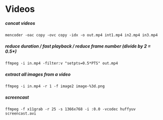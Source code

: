 # Videos

##### concat videos
```
mencoder -oac copy -ovc copy -idx -o out.mp4 int1.mp4 in2.mp4 in3.mp4
```

##### reduce duration / fast playback / reduce frame number (divide by 2 = 0.5*)
```
ffmpeg -i in.mp4 -filter:v "setpts=0.5*PTS" out.mp4
```

##### extract all images from a video
```
ffmpeg -i in.mp4 -r 1 -f image2 image-%3d.png
```

##### screencast
```
ffmpeg -f x11grab -r 25 -s 1366x768 -i :0.0 -vcodec huffyuv screencast.avi
```
